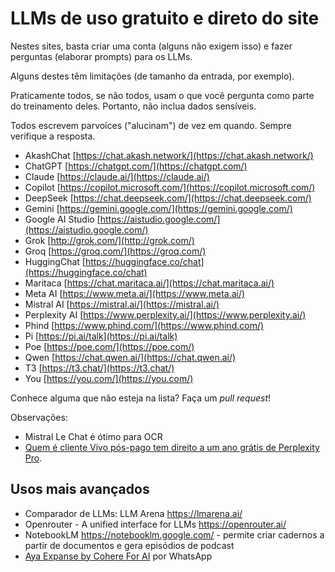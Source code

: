 # LLMs de uso gratuito e direto do site

Nestes sites, basta criar uma conta (alguns não exigem isso) e fazer perguntas (elaborar prompts) para os LLMs.

Alguns destes têm limitações (de tamanho da entrada, por exemplo). 

Praticamente todos, se não todos, usam o que você pergunta como parte do treinamento deles. Portanto, não inclua dados sensíveis.

Todos escrevem parvoíces ("alucinam") de vez em quando. Sempre verifique a resposta.

<!--
_Pesquisa sobre o interesse em curso sobre o uso de LLMs por pessoas desenvolvedoras de software: <https://forms.gle/r2PgX6mDXuxo94zUA>._  -->

* AkashChat [https://chat.akash.network/](https://chat.akash.network/)
* ChatGPT [https://chatgpt.com/](https://chatgpt.com/)
* Claude [https://claude.ai/](https://claude.ai/)
* Copilot [https://copilot.microsoft.com/](https://copilot.microsoft.com/)
* DeepSeek [https://chat.deepseek.com/](https://chat.deepseek.com/)
* Gemini [https://gemini.google.com/](https://gemini.google.com/)
* Google AI Studio [https://aistudio.google.com/](https://aistudio.google.com/)
* Grok [http://grok.com/](http://grok.com/)
* Groq [https://groq.com/](https://groq.com/)
* HuggingChat [https://huggingface.co/chat](https://huggingface.co/chat)
* Maritaca [https://chat.maritaca.ai/](https://chat.maritaca.ai/)
* Meta AI [https://www.meta.ai/](https://www.meta.ai/)
* Mistral AI [https://mistral.ai/](https://mistral.ai/)
* Perplexity AI [https://www.perplexity.ai/](https://www.perplexity.ai/)
* Phind [https://www.phind.com/](https://www.phind.com/)
* Pi [https://pi.ai/talk](https://pi.ai/talk)
* Poe [https://poe.com/](https://poe.com/)
* Qwen [https://chat.qwen.ai/](https://chat.qwen.ai/)
* T3 [https://t3.chat/](https://t3.chat/)
* You [https://you.com/](https://you.com/)


Conhece alguma que não esteja na lista? Faça um _pull request_!

Observações:
- Mistral Le Chat é ótimo para OCR
- [Quem é cliente Vivo pós-pago tem direito a um ano grátis de Perplexity Pro](https://www.mobiletime.com.br/noticias/01/11/2024/vivo-perplexity-pro/#:~:text=Com%20exclusividade%20ao%20Mobile%20Time,pago%20e%20da%20Internet%20fixa.).

## Usos mais avançados

- Comparador de LLMs: LLM Arena <https://lmarena.ai/>
- Openrouter - A unified interface for LLMs <https://openrouter.ai/>
- NotebookLM <https://notebooklm.google.com/> - permite criar cadernos a partir de documentos e gera episódios de podcast
- [Aya Expanse by Cohere For AI](https://wa.me/14313028498) por WhatsApp


<!-- 
- Llama [https://llama.meta.com/](https://llama.meta.com/)
- Ollama [https://ollama.com/](https://ollama.com/)
- KoboldAI [https://koboldai.org/](https://koboldai.org/)
- Bard [https://bard.google.com/](https://bard.google.com/)
- Pi [https://www.inflection.ai/](https://www.inflection.ai/)
- Falcon [https://falconllm.tii.ae/](https://falconllm.tii.ae/)
- Vicuna [https://lmsys.org/blog/](https://lmsys.org/blog/)
- OpenAssistant [https://open-assistant.io/](https://open-assistant.io/)
- PaLM 2 [https://developers.generativeai.google/](https://developers.generativeai.google/)
- Dolly [https://www.databricks.com/](https://www.databricks.com/)
- Cohere Generate [https://cohere.com/](https://cohere.com/)
- YouChat [https://you.com/chat](https://you.com/chat)
- GPT4All [https://gpt4all.io/](https://gpt4all.io/)
- Jailbreak Chat [https://jailbreak.chat/](https://jailbreak.chat/)
- Xwin-LM [https://xwinlm.com/](https://xwinlm.com/)
- StableLM [https://stability.ai/](https://stability.ai/)
- MosaicML MPT – [https://www.mosaicml.com/](https://www.mosaicml.com/)
- Jan AI – [https://www.jan.ai/](https://www.jan.ai/)
- MyShell – [https://myshell.ai/](https://myshell.ai/)

## Repositórios 

- Alpaca [https://github.com/tatsu-lab/stanford\_alpaca](https://github.com/tatsu-lab/stanford_alpaca)
- WizardLM [https://github.com/nlpxucan/WizardLM](https://github.com/nlpxucan/WizardLM)

-->

